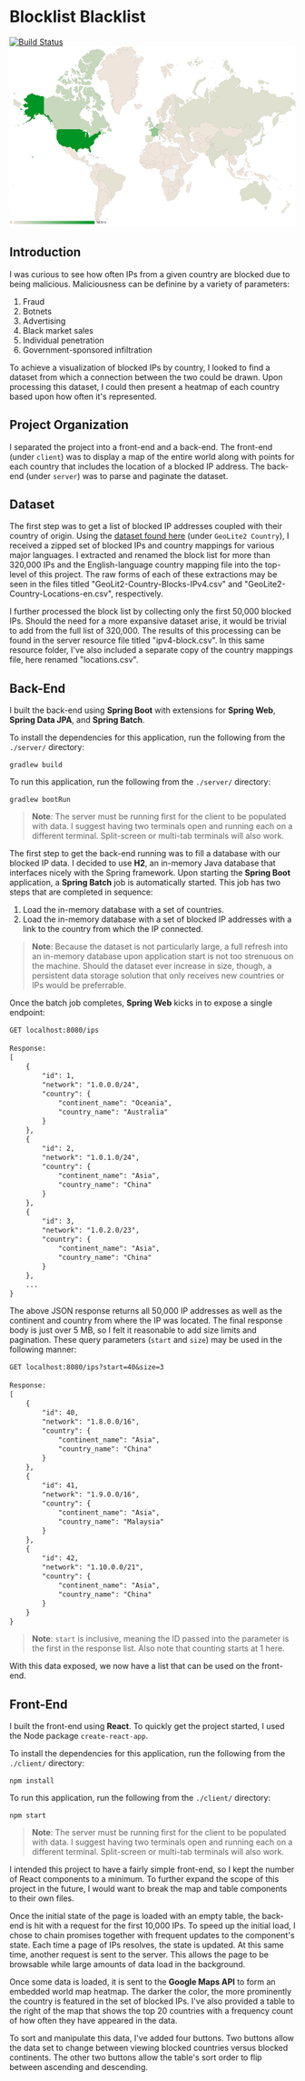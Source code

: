 # Blocklist Blacklist
[![Build Status](https://travis-ci.com/LeePresswood/Blocklist-Blacklist.svg?branch=master)](https://travis-ci.com/LeePresswood/Blocklist-Blacklist)
![End result of 50,000 blocked IP addresses.](./map.png)
## Introduction
I was curious to see how often IPs from a given country are blocked due to being malicious. Maliciousness can be definine by a variety of parameters:
1. Fraud
2. Botnets
3. Advertising
4. Black market sales
5. Individual penetration
6. Government-sponsored infiltration

To achieve a visualization of blocked IPs by country, I looked to find a dataset from which a connection between the two could be drawn. Upon processing this dataset, I could then present a heatmap of each country based upon how often it's represented.

## Project Organization
I separated the project into a front-end and a back-end. The front-end (under `client`) was to display a map of the entire world along with points for each country that includes the location of a blocked IP address. The back-end (under `server`) was to parse and paginate the dataset.

## Dataset
The first step was to get a list of blocked IP addresses coupled with their country of origin. Using the [dataset found here](https://dev.maxmind.com/geoip/geoip2/geolite2/#Downloads) (under `GeoLite2 Country`), I received a zipped set of blocked IPs and country mappings for various major languages. I extracted and renamed the block list for more than 320,000 IPs and the English-language country mapping file  into the top-level of this project. The raw forms of each of these extractions may be seen in the files titled "GeoLit2-Country-Blocks-IPv4.csv" and "GeoLite2-Country-Locations-en.csv", respectively.

I further processed the block list by collecting only the first 50,000 blocked IPs. Should the need for a more expansive dataset arise, it would be trivial to add from the full list of 320,000. The results of this processing can be found in the server resource file titled "ipv4-block.csv". In this same resource folder, I've also included a separate copy of the country mappings file, here renamed "locations.csv".

## Back-End
I built the back-end using **Spring Boot** with extensions for **Spring Web**, **Spring Data JPA**, and **Spring Batch**.

To install the dependencies for this application, run the following from the `./server/` directory:
```
gradlew build
```

To run this application, run the following from the `./server/` directory:
```
gradlew bootRun
```
>**Note**: The server must be running first for the client to be populated with data. I suggest having two terminals open and running each on a different terminal. Split-screen or multi-tab terminals will also work.

The first step to get the back-end running was to fill a database with our blocked IP data. I decided to use **H2**, an in-memory Java database that interfaces nicely with the Spring framework. Upon starting the **Spring Boot** application, a **Spring Batch** job is automatically started. This job has two steps that are completed in sequence:

1. Load the in-memory database with a set of countries.
2. Load the in-memory database with a set of blocked IP addresses with a link to the country from which the IP connected.

>**Note**: Because the dataset is not particularly large, a full refresh into an in-memory database upon application start is not too strenuous on the machine. Should the dataset ever increase in size, though, a persistent data storage solution that only receives new countries or IPs would be preferrable.

Once the batch job completes, **Spring Web** kicks in to expose a single endpoint:
```
GET localhost:8080/ips

Response:
[
    {
        "id": 1,
        "network": "1.0.0.0/24",
        "country": {
            "continent_name": "Oceania",
            "country_name": "Australia"
        }
    },
    {
        "id": 2,
        "network": "1.0.1.0/24",
        "country": {
            "continent_name": "Asia",
            "country_name": "China"
        }
    },
    {
        "id": 3,
        "network": "1.0.2.0/23",
        "country": {
            "continent_name": "Asia",
            "country_name": "China"
        }
    },
    ...
}
```

The above JSON response returns all 50,000 IP addresses as well as the continent and country from where the IP was located. The final response body is just over 5 MB, so I felt it reasonable to add size limits and pagination. These query parameters (`start` and `size`) may be used in the following manner:
```
GET localhost:8080/ips?start=40&size=3

Response:
[
    {
        "id": 40,
        "network": "1.8.0.0/16",
        "country": {
            "continent_name": "Asia",
            "country_name": "China"
        }
    },
    {
        "id": 41,
        "network": "1.9.0.0/16",
        "country": {
            "continent_name": "Asia",
            "country_name": "Malaysia"
        }
    },
    {
        "id": 42,
        "network": "1.10.0.0/21",
        "country": {
            "continent_name": "Asia",
            "country_name": "China"
        }
    }
}
```
>**Note**: `start` is inclusive, meaning the ID passed into the parameter is the first in the response list. Also note that counting starts at 1 here.

With this data exposed, we now have a list that can be used on the front-end.

## Front-End
I built the front-end using **React**. To quickly get the project started, I used the Node package `create-react-app`.

To install the dependencies for this application, run the following from the `./client/` directory:
```
npm install
```

To run this application, run the following from the `./client/` directory:
```
npm start
```
>**Note**: The server must be running first for the client to be populated with data. I suggest having two terminals open and running each on a different terminal. Split-screen or multi-tab terminals will also work.

I intended this project to have a fairly simple front-end, so I kept the number of React components to a minimum. To further expand the scope of this project in the future, I would want to break the map and table components to their own files.

Once the initial state of the page is loaded with an empty table, the back-end is hit with a request for the first 10,000 IPs. To speed up the initial load, I chose to chain promises together with frequent updates to the component's state. Each time a page of IPs resolves, the state is updated. At this same time, another request is sent to the server. This allows the page to be browsable while large amounts of data load in the background.

Once some data is loaded, it is sent to the **Google Maps API** to form an embedded world map heatmap. The darker the color, the more prominently the country is featured in the set of blocked IPs. I've also provided a table to the right of the map that shows the top 20 countries with a frequency count of how often they have appeared in the data.

To sort and manipulate this data, I've added four buttons. Two buttons allow the data set to change between viewing blocked countries versus blocked continents. The other two buttons allow the table's sort order to flip between ascending and descending.